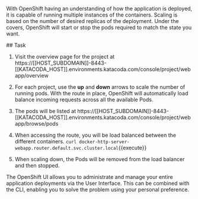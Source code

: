 With OpenShift having an understanding of how the application is deployed, it is capable of running multiple instances of the containers. Scaling is based on the number of desired replicas of the deployment. Under the covers, OpenShift will start or stop the pods required to match the state you want.  

## Task

1) Visit the overview page for the project at  https://[[HOST_SUBDOMAIN]]-8443-[[KATACODA_HOST]].environments.katacoda.com/console/project/webapp/overview

2) For each project, use the **up** and **down** arrows to scale the number of running pods. With the route in place, OpenShift will automatically load balance incoming requests across all the available Pods.

3) The pods will be listed at  https://[[HOST_SUBDOMAIN]]-8443-[[KATACODA_HOST]].environments.katacoda.com/console/project/webapp/browse/pods

4) When accessing the route, you will be load balanced between the different containers. `curl docker-http-server-webapp.router.default.svc.cluster.local`{{execute}}

5) When scaling down, the Pods will be removed from the load balancer and then stopped.

The OpenShift UI allows you to administrate and manage your entire application deployments via the User Interface. This can be combined with the CLI, enabling you to solve the problem using your personal preference.
